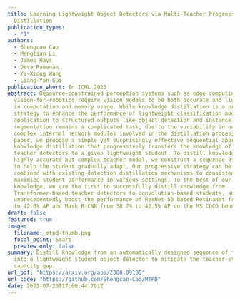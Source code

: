 ```yaml
---
title: Learning Lightweight Object Detectors via Multi-Teacher Progressive
  Distillation
publication_types:
  - "1"
authors:
  - Shengcao Cao
  - Mengtian Li
  - James Hays
  - Deva Ramanan
  - Yi-Xiong Wang
  - Liang-Yan Gui
publication_short: In ICML 2023
abstract: Resource-constrained perception systems such as edge computing and
  vision-for-robotics require vision models to be both accurate and lightweight
  in computation and memory usage. While knowledge distillation is a proven
  strategy to enhance the performance of lightweight classification models, its
  application to structured outputs like object detection and instance
  segmentation remains a complicated task, due to the variability in outputs and
  complex internal network modules involved in the distillation process. In this
  paper, we propose a simple yet surprisingly effective sequential approach to
  knowledge distillation that progressively transfers the knowledge of a set of
  teacher detectors to a given lightweight student. To distill knowledge from a
  highly accurate but complex teacher model, we construct a sequence of teachers
  to help the student gradually adapt. Our progressive strategy can be easily
  combined with existing detection distillation mechanisms to consistently
  maximize student performance in various settings. To the best of our
  knowledge, we are the first to successfully distill knowledge from
  Transformer-based teacher detectors to convolution-based students, and
  unprecedentedly boost the performance of ResNet-50 based RetinaNet from 36.5%
  to 42.0% AP and Mask R-CNN from 38.2% to 42.5% AP on the MS COCO benchmark.
draft: false
featured: true
image:
  filename: mtpd-thumb.png
  focal_point: Smart
  preview_only: false
summary: Distill knowledge from an automatically designed sequence of teachers
  into a lightweight student object detector to mitigate the teacher-student
  capacity gap.
url_pdf: "https://arxiv.org/abs/2308.09105"
url_code: "https://github.com/Shengcao-Cao/MTPD"
date: 2023-07-23T17:00:44.701Z
---
```

